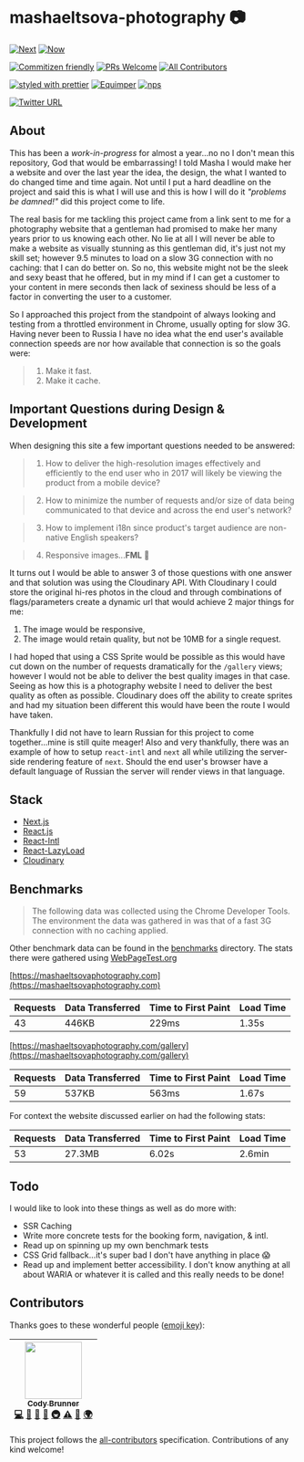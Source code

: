# mashaeltsova-photography :camera:

[![Next](https://img.shields.io/badge/built%20with-next.js-orange.svg?style=flat-square)](https://github.com/zeit/next.js)
[![Now](https://img.shields.io/badge/deployed%20with-now--cli-orange.svg?style=flat-square)](https://github.com/zeit/now-cli)

[![Commitizen friendly](https://img.shields.io/badge/commitizen-friendly-brightgreen.svg?style=flat-square)](http://commitizen.github.io/cz-cli/)
[![PRs Welcome](https://img.shields.io/badge/PRs-welcome-brightgreen.svg?style=flat-square)](https://github.com/rockchalkwushock/mashaeltsova-photography/pulls)
[![All Contributors](https://img.shields.io/badge/all_contributors-1-orange.svg?style=flat-square)](#contributors)

[![styled with prettier](https://img.shields.io/badge/styled_with-prettier-ff69b4.svg?style=flat-square)](https://github.com/prettier/prettier)
[![Equimper](https://img.shields.io/badge/code%20style-equimper-blue.svg?style=flat-square)](https://github.com/EQuimper/eslint-config-equimper)
[![nps](https://img.shields.io/badge/scripts%20run%20with-nps-blue.svg?style=flat-square)](https://github.com/kentcdodds/nps)

[![Twitter URL](https://img.shields.io/twitter/url/http/shields.io.svg?style=social)](https://twitter.com/RockChalkDev)

## About

This has been a _work-in-progress_ for almost a year...no no I don't mean this repository, God that would be embarrassing! I told Masha I  would make her a website and over the last year the idea, the design, the what I wanted to do changed time and time again. Not until I put a hard deadline on the project and said this is what I will use and this is how I will do it _"problems be damned!"_ did this project come to life.

The real basis for me tackling this project came from a link sent to me for a photography website that a gentleman had promised to make her many years prior to us knowing each other. No lie at all I will never be able to make a website as visually stunning as this gentleman did, it's just not my skill set; however 9.5 minutes to load on a slow 3G connection with no caching: that I can do better on. So no, this website might not be the sleek and sexy beast that he offered, but in my mind if I can get a customer to your content in mere seconds then lack of sexiness should be less of a factor in converting the user to a customer.

So I approached this project from the standpoint of always looking and testing from a throttled environment in Chrome, usually opting for slow 3G. Having never been to Russia I have no idea what the end user's available connection speeds are nor how available that connection is so the goals were:

> 1. Make it fast.
> 2. Make it cache.

## Important Questions during Design & Development

When designing this site a few important questions needed to be answered:

> 1. How to deliver the high-resolution images effectively and efficiently to the end user who in 2017 will likely be viewing the product from a mobile device?

> 2. How to minimize the number of requests and/or size of data being communicated to that device and across the end user's network?

> 3. How to implement i18n since product's target audience are non-native English speakers?

> 4. Responsive images...**FML** :hankey:

It turns out I would be able to answer 3 of those questions with one answer and that solution was using the Cloudinary API. With Cloudinary I could store the original hi-res photos in the cloud and through combinations of flags/parameters create a dynamic url that would achieve 2 major things for me:

1. The image would be responsive,
2. The image would retain quality, but not be 10MB for a single request.

I had hoped that using a CSS Sprite would be possible as this would have cut down on the number of requests dramatically for the `/gallery` views; however I would not be able to deliver the best quality images in that case. Seeing as how this is a photography website I need to deliver the best quality as often as possible. Cloudinary does off the ability to create sprites and had my situation been different this would have been the route I would have taken.

Thankfully I did not have to learn Russian for this project to come together...mine is still quite meager! Also and very thankfully, there was an example of how to setup `react-intl` and `next` all while utilizing the server-side rendering feature of `next`. Should the end user's browser have a default language of Russian the server will render views in that language.

## Stack

- [Next.js](https://github.com/zeit/next.js)
- [React.js](https://github.com/facebook/react)
- [React-Intl](https://github.com/yahoo/react-intl)
- [React-LazyLoad](https://github.com/jasonslyvia/react-lazyload)
- [Cloudinary](https://cloudinary.com)

## Benchmarks

> The following data was collected using the Chrome Developer Tools. The environment the data was gathered in was that of a fast 3G connection with no caching applied.

Other benchmark data can be found in the [benchmarks](https://github.com/rockchalkwushock/mashaeltsova-photography/tree/master/benchmarks) directory. The stats there were gathered using [WebPageTest.org](https://webpagetest.org)

[https://mashaeltsovaphotography.com](https://mashaeltsovaphotography.com)

| Requests | Data Transferred | Time to First Paint | Load Time |
|----------|------------------|---------------------|-----------|
| 43       | 446KB            | 229ms               | 1.35s     |

[https://mashaeltsovaphotography.com/gallery](https://mashaeltsovaphotography.com/gallery)

| Requests | Data Transferred | Time to First Paint | Load Time |
|----------|------------------|---------------------|-----------|
| 59       | 537KB            | 563ms               | 1.67s     |

For context the website discussed earlier on had the following stats:

| Requests | Data Transferred | Time to First Paint | Load Time |
|----------|------------------|---------------------|-----------|
| 53       | 27.3MB           | 6.02s               | 2.6min    |

## Todo

I would like to look into these things as well as do more with:

- SSR Caching
- Write more concrete tests for the booking form, navigation, & intl.
- Read up on spinning up my own benchmark tests
- CSS Grid fallback...it's super bad I don't have anything in place :scream:
- Read up and implement better accessibility. I don't know anything at all about WARIA or whatever it is called and this really needs to be done!

## Contributors

Thanks goes to these wonderful people ([emoji key](https://github.com/kentcdodds/all-contributors#emoji-key)):

<!-- ALL-CONTRIBUTORS-LIST:START - Do not remove or modify this section -->
| [<img src="https://avatars2.githubusercontent.com/u/19720404?v=4" width="100px;"/><br /><sub>Cody Brunner</sub>](https://rcws-development.com/)<br />[💻](https://github.com/rockchalkwushock/mashaeltsova-photography/commits?author=rockchalkwushock "Code") [🎨](#design-rockchalkwushock "Design") [📖](https://github.com/rockchalkwushock/mashaeltsova-photography/commits?author=rockchalkwushock "Documentation") [🤔](#ideas-rockchalkwushock "Ideas, Planning, & Feedback") [🚇](#infra-rockchalkwushock "Infrastructure (Hosting, Build-Tools, etc)") [⚠️](https://github.com/rockchalkwushock/mashaeltsova-photography/commits?author=rockchalkwushock "Tests") [🔧](#tool-rockchalkwushock "Tools") [🌍](#translation-rockchalkwushock "Translation") |
| :---: |
<!-- ALL-CONTRIBUTORS-LIST:END -->

This project follows the [all-contributors](https://github.com/kentcdodds/all-contributors) specification. Contributions of any kind welcome!
